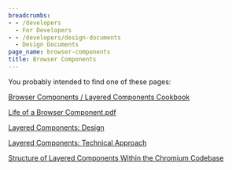 ```yaml
---
breadcrumbs:
- - /developers
  - For Developers
- - /developers/design-documents
  - Design Documents
page_name: browser-components
title: Browser Components
---
```


You probably intended to find one of these pages:

[Browser Components / Layered Components
Cookbook](/developers/design-documents/cookbook)

[Life of a Browser
Component.pdf](/developers/design-documents/cookbook/Life%20of%20a%20Browser%20Component.pdf)

[Layered Components:
Design](/developers/design-documents/layered-components-design)

[Layered Components: Technical
Approach](/developers/design-documents/layered-components-technical-approach)

[Structure of Layered Components Within the Chromium
Codebase](/developers/design-documents/structure-of-layered-components-within-the-chromium-codebase)